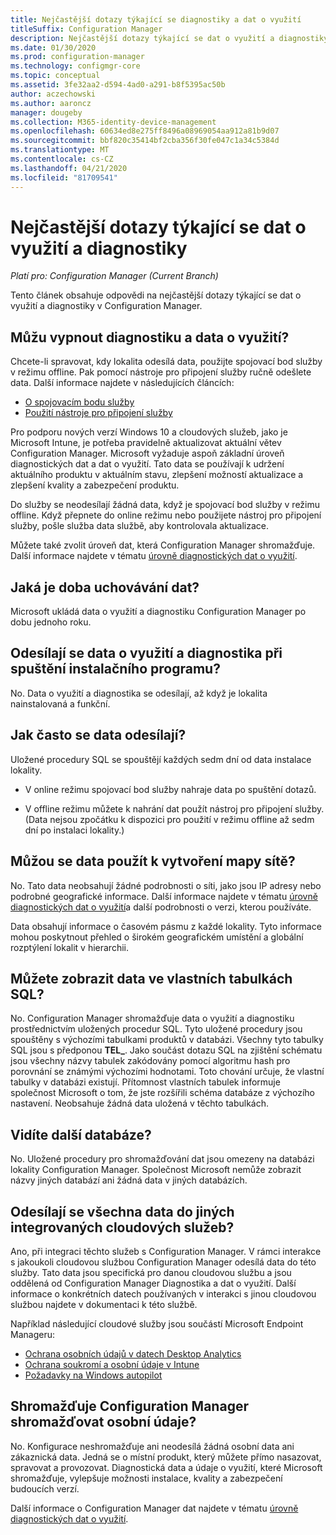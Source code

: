 ```yaml
---
title: Nejčastější dotazy týkající se diagnostiky a dat o využití
titleSuffix: Configuration Manager
description: Nejčastější dotazy týkající se dat o využití a diagnostiky pro Configuration Manager
ms.date: 01/30/2020
ms.prod: configuration-manager
ms.technology: configmgr-core
ms.topic: conceptual
ms.assetid: 3fe32aa2-d594-4ad0-a291-b8f5395ac50b
author: aczechowski
ms.author: aaroncz
manager: dougeby
ms.collection: M365-identity-device-management
ms.openlocfilehash: 60634ed8e275ff8496a08969054aa912a81b9d07
ms.sourcegitcommit: bbf820c35414bf2cba356f30fe047c1a34c5384d
ms.translationtype: MT
ms.contentlocale: cs-CZ
ms.lasthandoff: 04/21/2020
ms.locfileid: "81709541"
---
```

# <a name="frequently-asked-questions-about-diagnostics-and-usage-data"></a>Nejčastější dotazy týkající se dat o využití a diagnostiky

*Platí pro: Configuration Manager (Current Branch)*

Tento článek obsahuje odpovědi na nejčastější dotazy týkající se dat o využití a diagnostiky v Configuration Manager.

## <a name="can-i-turn-off-diagnostic-and-usage-data"></a><a name="bkmk_off"></a>Můžu vypnout diagnostiku a data o využití?

Chcete-li spravovat, kdy lokalita odesílá data, použijte spojovací bod služby v režimu offline. Pak pomocí nástroje pro připojení služby ručně odešlete data. Další informace najdete v následujících článcích:

- [O spojovacím bodu služby](../../servers/deploy/configure/about-the-service-connection-point.md)
- [Použití nástroje pro připojení služby](../../servers/manage/use-the-service-connection-tool.md)

Pro podporu nových verzí Windows 10 a cloudových služeb, jako je Microsoft Intune, je potřeba pravidelně aktualizovat aktuální větev Configuration Manager. Microsoft vyžaduje aspoň základní úroveň diagnostických dat a dat o využití. Tato data se používají k udržení aktuálního produktu v aktuálním stavu, zlepšení možností aktualizace a zlepšení kvality a zabezpečení produktu.

Do služby se neodesílají žádná data, když je spojovací bod služby v režimu offline. Když přepnete do online režimu nebo použijete nástroj pro připojení služby, pošle služba data službě, aby kontrolovala aktualizace.

Můžete také zvolit úroveň dat, která Configuration Manager shromažďuje. Další informace najdete v tématu [úrovně diagnostických dat o využití](levels-overview.md).

## <a name="what-is-the-data-retention-period"></a><a name="bkmk_retention"></a>Jaká je doba uchovávání dat?

Microsoft ukládá data o využití a diagnostiku Configuration Manager po dobu jednoho roku.

## <a name="is-diagnostics-and-usage-data-sent-when-setup-runs"></a><a name="bkmk_update"></a>Odesílají se data o využití a diagnostika při spuštění instalačního programu?

No. Data o využití a diagnostika se odesílají, až když je lokalita nainstalovaná a funkční.

## <a name="how-frequently-is-the-data-sent"></a><a name="bkmk_frequency"></a>Jak často se data odesílají?

Uložené procedury SQL se spouštějí každých sedm dní od data instalace lokality.

- V online režimu spojovací bod služby nahraje data po spuštění dotazů.

- V offline režimu můžete k nahrání dat použít nástroj pro připojení služby. (Data nejsou zpočátku k dispozici pro použití v režimu offline až sedm dní po instalaci lokality.)  

## <a name="can-the-data-be-used-to-form-a-network-map"></a><a name="bkmk_network"></a>Můžou se data použít k vytvoření mapy sítě?

No. Tato data neobsahují žádné podrobnosti o síti, jako jsou IP adresy nebo podrobné geografické informace. Další informace najdete v tématu [úrovně diagnostických dat o využití](levels-overview.md#bkmk_versions)a další podrobnosti o verzi, kterou používáte.

Data obsahují informace o časovém pásmu z každé lokality. Tyto informace mohou poskytnout přehled o širokém geografickém umístění a globální rozptýlení lokalit v hierarchii.

## <a name="can-you-see-data-in-custom-sql-tables"></a><a name="bkmk_tables"></a>Můžete zobrazit data ve vlastních tabulkách SQL?

No. Configuration Manager shromažďuje data o využití a diagnostiku prostřednictvím uložených procedur SQL. Tyto uložené procedury jsou spouštěny s výchozími tabulkami produktů v databázi. Všechny tyto tabulky SQL jsou s předponou **TEL_**. Jako součást dotazu SQL na zjištění schématu jsou všechny názvy tabulek zakódovány pomocí algoritmu hash pro porovnání se známými výchozími hodnotami. Toto chování určuje, že vlastní tabulky v databázi existují. Přítomnost vlastních tabulek informuje společnost Microsoft o tom, že jste rozšířili schéma databáze z výchozího nastavení. Neobsahuje žádná data uložená v těchto tabulkách.

## <a name="can-you-see-other-databases"></a><a name="bkmk_databases"></a>Vidíte další databáze?

No. Uložené procedury pro shromažďování dat jsou omezeny na databázi lokality Configuration Manager. Společnost Microsoft nemůže zobrazit názvy jiných databází ani žádná data v jiných databázích.

## <a name="is-any-data-sent-to-other-integrated-cloud-services"></a><a name="bkmk_cloud"></a>Odesílají se všechna data do jiných integrovaných cloudových služeb?

Ano, při integraci těchto služeb s Configuration Manager. V rámci interakce s jakoukoli cloudovou službou Configuration Manager odesílá data do této služby. Tato data jsou specifická pro danou cloudovou službu a jsou oddělená od Configuration Manager Diagnostika a dat o využití. Další informace o konkrétních datech používaných v interakci s jinou cloudovou službou najdete v dokumentaci k této službě.

Například následující cloudové služby jsou součástí Microsoft Endpoint Manageru:

- [Ochrana osobních údajů v datech Desktop Analytics](../../../desktop-analytics/privacy.md)
- [Ochrana soukromí a osobní údaje v Intune](https://docs.microsoft.com/intune/protect/privacy-personal-data)
- [Požadavky na Windows autopilot](https://docs.microsoft.com/windows/deployment/windows-autopilot/windows-autopilot-requirements)

## <a name="does-configuration-manager-collect-any-personal-data"></a><a name="bkmk_personal"></a>Shromažďuje Configuration Manager shromažďovat osobní údaje?

No. Konfigurace neshromažďuje ani neodesílá žádná osobní data ani zákaznická data. Jedná se o místní produkt, který můžete přímo nasazovat, spravovat a provozovat. Diagnostická data a údaje o využití, které Microsoft shromažďuje, vylepšuje možnosti instalace, kvality a zabezpečení budoucích verzí.

Další informace o Configuration Manager dat najdete v tématu [úrovně diagnostických dat o využití](levels-overview.md).
